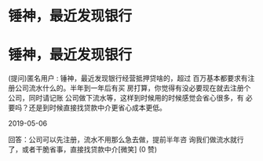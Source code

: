 # 锤神，最近发现银行

# 锤神，最近发现银行

(提问)匿名用户 : 锤神，最近发现银行经营抵押贷啥的，超过 百万基本都要求有注册公司流水什么的。半年到一年后有买 房打算，你觉得有没必要现在就去注册个公司，同时请记账 公司做下流水等，这样到时候用的时候感觉会省心很多，有 必要吗？还是到时候直接找贷款中介更省心成本更低。

2019-05-06

回答：公司可以先注册，流水不用那么急去做，提前半年咨 询我们做流水就行了，或者干脆省事，直接找贷款中介[微笑] (0 赞)